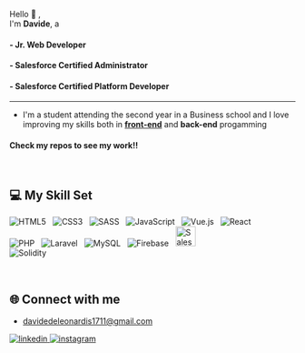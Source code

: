Hello 👋 ,<br>
I'm <strong>Davide</strong>, a

#### - Jr. Web Developer
#### - Salesforce Certified Administrator 
#### - Salesforce Certified Platform Developer

<hr>

- I'm a student attending the second year in a Business school and I love improving my skills both in <u><strong>front-end</strong></u> and <strong>back-end</strong> progamming

#### Check my repos to see my work!!

<br>  

## 💻 My Skill Set  

![HTML5](https://img.shields.io/badge/html5-%23E34F26.svg?style=for-the-badge&logo=html5&logoColor=white) &nbsp;
![CSS3](https://img.shields.io/badge/css3-%231572B6.svg?style=for-the-badge&logo=css3&logoColor=white) &nbsp;
![SASS](https://img.shields.io/badge/SASS-hotpink.svg?style=for-the-badge&logo=SASS&logoColor=white) &nbsp;
![JavaScript](https://img.shields.io/badge/javascript-%23323330.svg?style=for-the-badge&logo=javascript&logoColor=%23F7DF1E) &nbsp;
![Vue.js](https://img.shields.io/badge/vuejs-%2335495e.svg?style=for-the-badge&logo=vuedotjs&logoColor=%234FC08D) &nbsp;
![React](https://img.shields.io/badge/react-%2320232a.svg?style=for-the-badge&logo=react&logoColor=%2361DAFB) &nbsp;
<br>
![PHP](https://img.shields.io/badge/php-%23777BB4.svg?style=for-the-badge&logo=php&logoColor=white) &nbsp;
![Laravel](https://img.shields.io/badge/laravel-%23FF2D20.svg?style=for-the-badge&logo=laravel&logoColor=white) &nbsp;
![MySQL](https://img.shields.io/badge/mysql-%2300f.svg?style=for-the-badge&logo=mysql&logoColor=white) &nbsp;
![Firebase](https://img.shields.io/badge/firebase-%23039BE5.svg?style=for-the-badge&logo=firebase) &nbsp;
<img src="https://profilinator.rishav.dev/skills-assets/salesforce.png" alt="Salesforce" height="35" /> 
<br>
![Solidity](https://img.shields.io/badge/Solidity-%23363636.svg?style=for-the-badge&logo=solidity&logoColor=white)

<br>

## 🌐 Connect with me  

- davidedeleonardis1711@gmail.com
<a href="https://linkedin.com/in/davide-de-leonardis" target="_blank">
<img src=https://img.shields.io/badge/linkedin-%231E77B5.svg?&style=for-the-badge&logo=linkedin&logoColor=white alt=linkedin style="margin-bottom: 5px;" />
</a>
<a href="https://instagram.com/davidedeleonardis_" target="_blank">
<img src=https://img.shields.io/badge/instagram-%23000000.svg?&style=for-the-badge&logo=instagram&logoColor=white alt=instagram style="margin-bottom: 5px;" />
</a>

